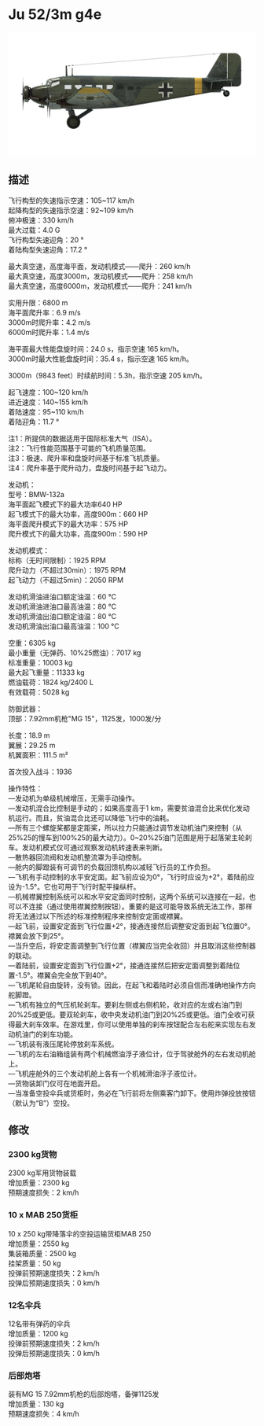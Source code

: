 # Ju 52/3m g4e  
  
![ju523mg4e](../images/ju523mg4e.png)  
  
## 描述  
  
飞行构型的失速指示空速：105~117 km/h  
起降构型的失速指示空速：92~109 km/h  
俯冲极速：330 km/h  
最大过载：4.0 G  
飞行构型失速迎角：20 °  
着陆构型失速迎角：17.2 °  
  
最大真空速，高度海平面，发动机模式——爬升：260 km/h  
最大真空速，高度3000m，发动机模式——爬升：258 km/h  
最大真空速，高度6000m，发动机模式——爬升：241 km/h  
  
实用升限：6800 m  
海平面爬升率：6.9 m/s  
3000m时爬升率：4.2 m/s  
6000m时爬升率：1.4 m/s  
  
海平面最大性能盘旋时间：24.0 s，指示空速 165 km/h。  
3000m时最大性能盘旋时间：35.4 s，指示空速 165 km/h。  
  
3000m（9843 feet）时续航时间：5.3h，指示空速 205 km/h。  
  
起飞速度：100~120 km/h  
进近速度：140~155 km/h  
着陆速度：95~110 km/h  
着陆迎角：11.7 °  
  
注1：所提供的数据适用于国际标准大气（ISA）。  
注2：飞行性能范围基于可能的飞机质量范围。  
注3：极速、爬升率和盘旋时间基于标准飞机质量。  
注4：爬升率基于爬升动力，盘旋时间基于起飞动力。  
  
发动机：  
型号：BMW-132a  
海平面起飞模式下的最大功率640 HP  
起飞模式下的最大功率，高度900m：660 HP  
海平面爬升模式下的最大功率：575 HP  
爬升模式下的最大功率，高度900m：590 HP  
  
发动机模式：  
标称（无时间限制）：1925 RPM  
爬升动力（不超过30min）：1975 RPM  
起飞动力（不超过5min）：2050 RPM  
  
发动机滑油进油口额定油温：60 °C  
发动机滑油进油口最高油温：80 °C  
发动机滑油出油口额定油温：80 °C  
发动机滑油出油口最高油温：100 °C  
  
空重：6305 kg  
最小重量（无弹药、10%25燃油）：7017 kg  
标准重量：10003 kg  
最大起飞重量：11333 kg  
燃油载荷：1824 kg/2400 L  
有效载荷：5028 kg  
  
防御武器：  
顶部：7.92mm机枪"MG 15"，1125发，1000发/分  
  
长度：18.9 m  
翼展：29.25 m  
机翼面积：111.5 m²  
  
首次投入战斗：1936  
  
操作特性：  
—发动机为单级机械增压，无需手动操作。  
—发动机混合比控制是手动的；如果高度高于1 km，需要贫油混合比来优化发动机运行。而且，贫油混合比还可以降低飞行中的油耗。  
—所有三个螺旋桨都是定距桨，所以拉力只能通过调节发动机油门来控制（从25%25的慢车到100%25的最大动力）。0~20%25油门范围是用于起落架主轮刹车。发动机模式仅可通过观察发动机转速表来判断。  
—散热器回流阀和发动机整流罩为手动控制。  
—舱内的脚蹬装有可调节的负载回馈机构以减轻飞行员的工作负担。  
—飞机有手动控制的水平安定面。起飞前应设为0°，飞行时应设为+2°，着陆前应设为-1.5°。它也可用于飞行时配平操纵杆。  
—机械襟翼控制系统可以和水平安定面同时控制，这两个系统可以连接在一起，也可以不连接（通过使用襟翼控制按钮）。重要的是这可能导致系统无法工作，那样将无法通过以下所述的标准控制程序来控制安定面或襟翼。  
—起飞前，设置安定面到飞行位置+2°，接通连接然后调整安定面到起飞位置0°。襟翼会放下到25°。  
—当升空后，将安定面调整到飞行位置（襟翼应当完全收回）并且取消这些控制器的联动。  
—着陆前，设置安定面到飞行位置+2°，接通连接然后把安定面调整到着陆位置-1.5°。襟翼会完全放下到40°。  
—飞机尾轮自由旋转，没有锁。因此，在起飞和着陆时必须自信而准确地操作方向舵脚蹬。  
—飞机有独立的气压机轮刹车。要刹左侧或右侧机轮，收对应的左或右油门到20%25或更低。要双轮刹车，收中央发动机油门到20%25或更低。油门全收可获得最大刹车效率。在游戏里，你可以使用单独的刹车按钮配合左右舵来实现左右发动机油门的刹车功能。  
—飞机装有液压尾轮停放刹车系统。  
—飞机的左右油箱组装有两个机械燃油浮子液位计，位于驾驶舱外的左右发动机舱上。  
—飞机座舱外的三个发动机舱上各有一个机械滑油浮子液位计。  
—货物装卸门仅可在地面开启。  
—当准备空投伞兵或货柜时，务必在飞行前将左侧乘客门卸下。使用炸弹投放按钮（默认为“B”）空投。  
  
## 修改  
  
  
### 2300 kg货物  
  
2300 kg军用货物装载  
增加质量：2300 kg  
预期速度损失：2 km/h  
  
  
### 10 x MAB 250货柜  
  
10 x 250 kg带降落伞的空投运输货柜MAB 250  
增加质量：2550 kg  
集装箱质量：2500 kg  
挂架质量：50 kg  
投弹前预期速度损失：2 km/h  
投弹后预期速度损失：0 km/h  
  
### 12名伞兵  
  
12名带有弹药的伞兵  
增加质量：1200 kg  
投弹前预期速度损失：2 km/h  
投弹后预期速度损失：0 km/h  
  
### 后部炮塔  
  
装有MG 15 7.92mm机枪的后部炮塔，备弹1125发  
增加质量：130 kg  
预期速度损失：4 km/h  